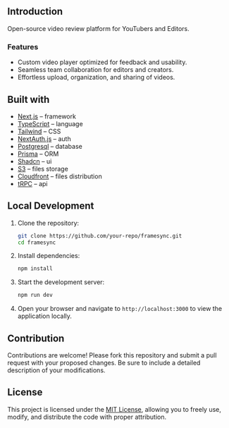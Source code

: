 ## Introduction

Open-source video review platform for YouTubers and Editors.

### Features

- Custom video player optimized for feedback and usability.  
- Seamless team collaboration for editors and creators.  
- Effortless upload, organization, and sharing of videos.

  
## Built with

- [Next.js](https://nextjs.org/) – framework
- [TypeScript](https://www.typescriptlang.org/) – language
- [Tailwind](https://tailwindcss.com/) – CSS
- [NextAuth.js](https://next-auth.js.org/) – auth
- [Postgresql](https://www.postgresql.org/) – database
- [Prisma](https://www.prisma.io/) – ORM
- [Shadcn](https://ui.shadcn.com/) – ui
- [S3](https://aws.amazon.com/s3/) – files storage
- [Cloudfront](https://aws.amazon.com/cloudfront/) – files distribution
- [tRPC](https://trpc.io/) – api

## Local Development  

1. Clone the repository:  
   ```bash
   git clone https://github.com/your-repo/framesync.git
   cd framesync
   ```  
2. Install dependencies:  
   ```bash
   npm install
   ```  
3. Start the development server:  
   ```bash
   npm run dev
   ```  
4. Open your browser and navigate to `http://localhost:3000` to view the application locally.  

## Contribution  

Contributions are welcome! Please fork this repository and submit a pull request with your proposed changes. Be sure to include a detailed description of your modifications.

## License  

This project is licensed under the [MIT License](LICENSE), allowing you to freely use, modify, and distribute the code with proper attribution.  
